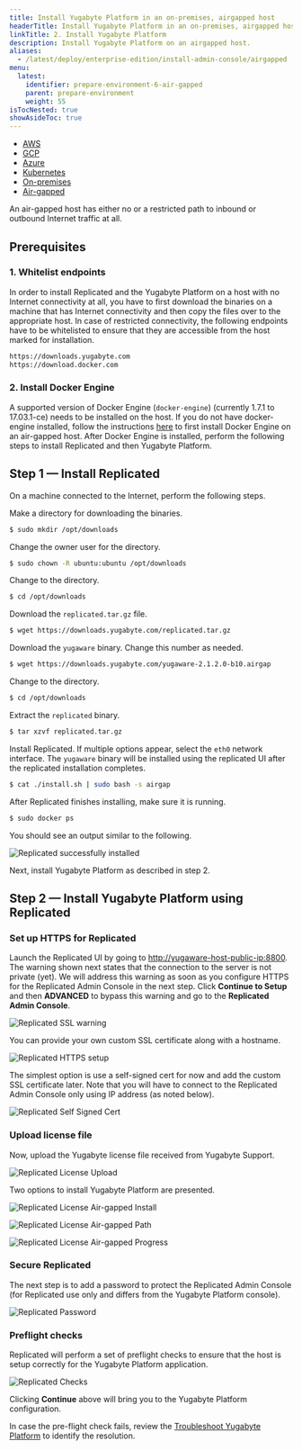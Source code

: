 ```yaml
---
title: Install Yugabyte Platform in an on-premises, airgapped host
headerTitle: Install Yugabyte Platform in an on-premises, airgapped host
linkTitle: 2. Install Yugabyte Platform
description: Install Yugabyte Platform on an airgapped host.
aliases:
  - /latest/deploy/enterprise-edition/install-admin-console/airgapped
menu:
  latest:
    identifier: prepare-environment-6-air-gapped
    parent: prepare-environment
    weight: 55
isTocNested: true
showAsideToc: true
---
```


<ul class="nav nav-tabs-alt nav-tabs-yb">

  <li>
    <a href="/latest/yugabyte-platform/install-yp/prepare-environment/aws" class="nav-link">
      <i class="fab fa-aws" aria-hidden="true"></i>
      AWS
    </a>
  </li>

  <li>
    <a href="/latest/yugabyte-platform/install-yp/prepare-environment/gcp" class="nav-link">
       <i class="fab fa-google" aria-hidden="true"></i>
      GCP
    </a>
  </li>

  <li>
    <a href="/latest/yugabyte-platform/install-yp/prepare-environment/azure" class="nav-link">
      <i class="icon azure" aria-hidden="true"></i>
      Azure
    </a>
  </li>

  <li>
    <a href="/latest/yugabyte-platform/install-yp/prepare-environment/kubernetes" class="nav-link">
      <i class="fas fa-cubes" aria-hidden="true"></i>
      Kubernetes
    </a>
  </li>

  <li>
    <a href="/latest/yugabyte-platform/install-yp/prepare-environment/on-premises" class="nav-link">
      <i class="fas fa-building" aria-hidden="true"></i>
      On-premises
    </a>
  </li>

  <li>
    <a href="/latest/yugabyte-platform/install-yp/prepare-environment/air-gapped" class="nav-link active">
      <i class="fas fa-unlinked aria-hidden="true"></i>
      Air-gapped
    </a>
  </li>

</ul>

An air-gapped host has either no or a restricted path to inbound or outbound Internet traffic at all.

## Prerequisites

### 1. Whitelist endpoints

In order to install Replicated and the Yugabyte Platform on a host with no Internet connectivity at all, you have to first download the binaries on a machine that has Internet connectivity and then copy the files over to the appropriate host. In case of restricted connectivity, the following endpoints have to be whitelisted to ensure that they are accessible from the host marked for installation.

```sh
https://downloads.yugabyte.com
https://download.docker.com
```

### 2. Install Docker Engine

A supported version of Docker Engine (`docker-engine`) (currently 1.7.1 to 17.03.1-ce) needs to be installed on the host. If you do not have docker-engine installed, follow the instructions [here](https://help.replicated.com/docs/kb/supporting-your-customers/installing-docker-in-airgapped/) to first install Docker Engine on an air-gapped host. After Docker Engine is installed, perform the following steps to install Replicated and then Yugabyte Platform.

## Step 1 — Install Replicated

On a machine connected to the Internet, perform the following steps.

Make a directory for downloading the binaries.

```sh
$ sudo mkdir /opt/downloads
```

Change the owner user for the directory.

```sh
$ sudo chown -R ubuntu:ubuntu /opt/downloads
```

Change to the directory.

```sh
$ cd /opt/downloads
```

Download the `replicated.tar.gz` file.

```sh
$ wget https://downloads.yugabyte.com/replicated.tar.gz
```

Download the `yugaware` binary. Change this number as needed.

```sh
$ wget https://downloads.yugabyte.com/yugaware-2.1.2.0-b10.airgap
```

Change to the directory.

```sh
$ cd /opt/downloads
```

Extract the `replicated` binary.

```sh
$ tar xzvf replicated.tar.gz
```

Install Replicated. If multiple options appear, select the `eth0` network interface. The `yugaware` binary will be installed using the replicated UI after the replicated installation completes.

```sh
$ cat ./install.sh | sudo bash -s airgap
```

After Replicated finishes installing, make sure it is running.

```sh
$ sudo docker ps
```

You should see an output similar to the following.

![Replicated successfully installed](/images/replicated/replicated-success.png)

Next, install Yugabyte Platform as described in step 2.

## Step 2 — Install Yugabyte Platform using Replicated

### Set up HTTPS for Replicated

Launch the Replicated UI by going to [http://yugaware-host-public-ip:8800](http://yugaware-host-public-ip:8800). The warning shown next states that the connection to the server is not private (yet). We will address this warning as soon as you configure HTTPS for the Replicated Admin Console in the next step. Click **Continue to Setup** and then **ADVANCED** to bypass this warning and go to the **Replicated Admin Console**.

![Replicated SSL warning](/images/replicated/replicated-warning.png)

You can provide your own custom SSL certificate along with a hostname.

![Replicated HTTPS setup](/images/replicated/replicated-https.png)

The simplest option is use a self-signed cert for now and add the custom SSL certificate later. Note that you will have to connect to the Replicated Admin Console only using IP address (as noted below).

![Replicated Self Signed Cert](/images/replicated/replicated-selfsigned.png)

### Upload license file

Now, upload the Yugabyte license file received from Yugabyte Support.

![Replicated License Upload](/images/replicated/replicated-license-upload.png)

Two options to install Yugabyte Platform are presented.

![Replicated License Air-gapped Install](/images/replicated/replicated-license-airgapped-install-option.png)

![Replicated License Air-gapped Path](/images/replicated/replicated-license-airgapped-path.png)

![Replicated License Air-gapped Progress](/images/replicated/replicated-license-airgapped-progress.png)

### Secure Replicated

The next step is to add a password to protect the Replicated Admin Console (for Replicated use only and differs from the Yugabyte Platform console).

![Replicated Password](/images/replicated/replicated-password.png)

### Preflight checks

Replicated will perform a set of preflight checks to ensure that the host is setup correctly for the Yugabyte Platform application.

![Replicated Checks](/images/replicated/replicated-checks.png)

Clicking **Continue** above will bring you to the Yugabyte Platform configuration.

In case the pre-flight check fails, review the [Troubleshoot Yugabyte Platform](../../../troubleshoot/) to identify the resolution.
